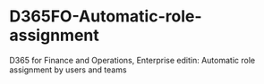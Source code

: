 # D365FO-Automatic-role-assignment
D365 for Finance and Operations, Enterprise editin: Automatic role assignment by users and teams
